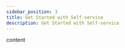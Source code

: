 ```yaml
---
sidebar_position: 3
title: Get Started with Self-service
description: Get Started with Self-service
---
```

content

